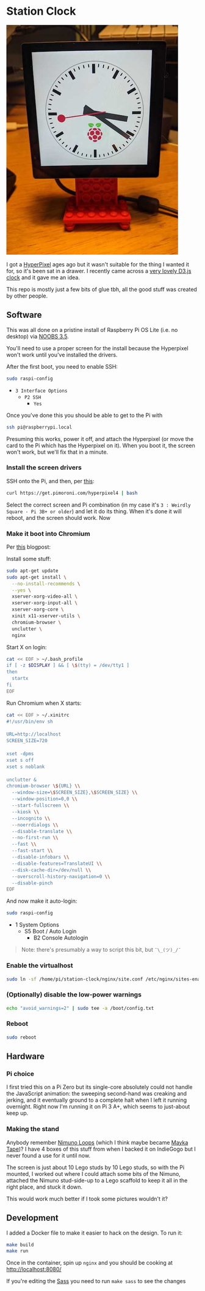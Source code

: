 # Station Clock

![clock](assets/images/clock.jpg)

I got a [HyperPixel](https://shop.pimoroni.com/products/hyperpixel-4-square?variant=30138251444307) ages ago but it wasn't suitable for the thing I wanted it for, so it's been sat in a drawer. I recently came across a [very lovely D3.js clock](https://www.danielpradilla.info/blog/a-swiss-railway-clock-in-d3/) and it gave me an idea.

This repo is mostly just a few bits of glue tbh, all the good stuff was created by other people.

## Software

This was all done on a pristine install of Raspberry Pi OS Lite (i.e. no desktop) via [NOOBS 3.5](https://www.raspberrypi.org/downloads/noobs/).

You'll need to use a proper screen for the install because the Hyperpixel won't work until you've installed the drivers.

After the first boot, you need to enable SSH:

```bash
sudo raspi-config
```

* `3 Interface Options`
  * `P2 SSH`
    * `Yes`

Once you've done this you should be able to get to the Pi with

```bash
ssh pi@raspberrypi.local
```

Presuming this works, power it off, and attach the Hyperpixel (or move the card to the Pi which has the Hyperpixel on it). When you boot it, the screen won't work, but we'll fix that in a minute.

### Install the screen drivers

SSH onto the Pi, and then, per [this](https://github.com/pimoroni/hyperpixel4):

```bash
curl https://get.pimoroni.com/hyperpixel4 | bash
```

Select the correct screen and Pi combination (in my case it's `3 : Weirdly Square - Pi 3B+ or older`) and let it do its thing. When it's done it will reboot, and the screen should work. Now

### Make it boot into Chromium

Per [this](https://blog.r0b.io/post/minimal-rpi-kiosk/) blogpost:

Install some stuff:

```bash
sudo apt-get update
sudo apt-get install \
  --no-install-recommends \
  --yes \
  xserver-xorg-video-all \
  xserver-xorg-input-all \
  xserver-xorg-core \
  xinit x11-xserver-utils \
  chromium-browser \
  unclutter \
  nginx
```

Start X on login:

```bash
cat << EOF > ~/.bash_profile
if [ -z $DISPLAY ] && [ \$(tty) = /dev/tty1 ]
then
  startx
fi
EOF
```

Run Chromium when X starts:

```bash
cat << EOF > ~/.xinitrc
#!/usr/bin/env sh

URL=http://localhost
SCREEN_SIZE=720

xset -dpms
xset s off
xset s noblank

unclutter &
chromium-browser \${URL} \\
  --window-size=\$SCREEN_SIZE},\$SCREEN_SIZE} \\
  --window-position=0,0 \\
  --start-fullscreen \\
  --kiosk \\
  --incognito \\
  --noerrdialogs \\
  --disable-translate \\
  --no-first-run \\
  --fast \\
  --fast-start \\
  --disable-infobars \\
  --disable-features=TranslateUI \\
  --disk-cache-dir=/dev/null \\
  --overscroll-history-navigation=0 \\
  --disable-pinch
EOF
```

And now make it auto-login:

```bash
sudo raspi-config
```

* 1 System Options
  * S5 Boot / Auto Login
    * B2 Console Autologin

> Note: there's presumably a way to script this bit, but `¯\_(ツ)_/¯`

### Enable the virtualhost

```bash
sudo ln -sf /home/pi/station-clock/nginx/site.conf /etc/nginx/sites-enabled/default
```

### (Optionally) disable the low-power warnings

```bash
echo "avoid_warnings=2" | sudo tee -a /boot/config.txt
```

### Reboot

```bash
sudo reboot
```

## Hardware

### Pi choice

I first tried this on a Pi Zero but its single-core absolutely could not handle the JavaScript animation: the sweeping second-hand was creaking and jerking, and it eventually ground to a complete halt when I left it running overnight. Right now I'm running it on Pi 3 A+, which seems to just-about keep up.

### Making the stand

Anybody remember [Nimuno Loops](https://twitter.com/nimunoloops?lang=en) (which I think maybe became [Mayka Tape](https://www.thetoyshop.com/lego-construction/building-blocks/Mayka-Tape---2-Stud-Dark-Green-2-Metres-By-ZURU/p/532182_Dgreen))? I have 4 boxes of this stuff from when I backed it on IndieGogo but I never found a use for it until now.

The screen is just about 10 Lego studs by 10 Lego studs, so with the Pi mounted, I worked out where I could attach some bits of the Nimuno, attached the Nimuno stud-side-up to a Lego scaffold to keep it all in the right place, and stuck it down.

This would work much better if I took some pictures wouldn't it?

## Development

I added a Docker file to make it easier to hack on the design. To run it:

```bash
make build
make run
```

Once in the container, spin up `nginx` and you should be cooking at [http://localhost:8080/](http://localhost:8080/)

If you're editing the [Sass](d3clock/css/styles.scss) you need to run `make sass` to see the changes

